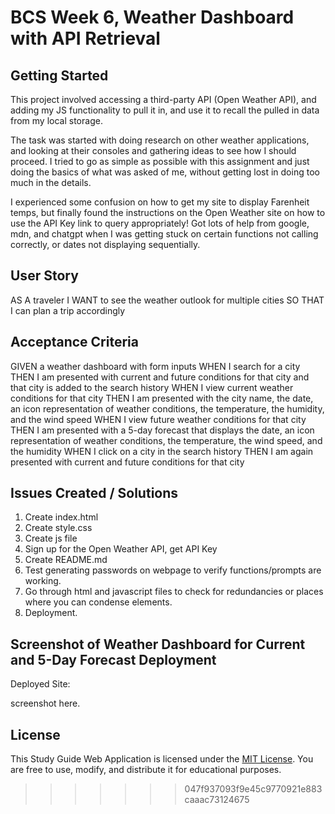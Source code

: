 # BCS Week 6, Weather Dashboard with API Retrieval

## Getting Started

This project involved accessing a third-party API (Open Weather API), and adding my JS functionality to pull it in, and use it to recall the pulled in data from my local storage.

The task was started with doing research on other weather applications, and looking at their consoles and gathering ideas to see how I should proceed. I tried to go as simple as possible with this assignment and just doing the basics of what was asked of me, without getting lost in doing too much in the details.

I experienced some confusion on how to get my site to display Farenheit temps, but finally found the instructions on the Open Weather site on how to use the API Key link to query appropriately! 
Got lots of help from google, mdn, and chatgpt when I was getting stuck on certain functions not calling correctly, or dates not displaying sequentially.

## User Story

AS A traveler
I WANT to see the weather outlook for multiple cities
SO THAT I can plan a trip accordingly

## Acceptance Criteria

GIVEN a weather dashboard with form inputs
WHEN I search for a city
THEN I am presented with current and future conditions for that city and that city is added to the search history
WHEN I view current weather conditions for that city
THEN I am presented with the city name, the date, an icon representation of weather conditions, the temperature, the humidity, and the wind speed
WHEN I view future weather conditions for that city
THEN I am presented with a 5-day forecast that displays the date, an icon representation of weather conditions, the temperature, the wind speed, and the humidity
WHEN I click on a city in the search history
THEN I am again presented with current and future conditions for that city


## Issues Created / Solutions

  1. Create index.html
  2. Create style.css
  3. Create js file
  4. Sign up for the Open Weather API, get API Key
  2. Create README.md
  3. Test generating passwords on webpage to verify functions/prompts are working.
  5. Go through html and javascript files to check for redundancies or places where you can condense elements.
  6. Deployment.

## Screenshot of Weather Dashboard for Current and 5-Day Forecast Deployment

Deployed Site: 

screenshot here.

## License
This Study Guide Web Application is licensed under the [MIT License](link-to-license). You are free to use, modify, and distribute it for educational purposes.
>>>>>>> 047f937093f9e45c9770921e883caaac73124675